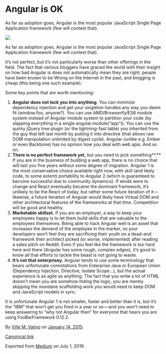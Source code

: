 # Angular is OK

As far as adoption goes, Angular is the most popular JavaScript Single Page Application framework (few will contest that).

![](https://cdn-images-1.medium.com/max/800/1*FzR73ujQAMSj3BOiyc0jlA.png)

As far as adoption goes, Angular is the most popular JavaScript Single Page Application framework (few will contest that).

It’s not perfect, but it’s not particularly worse than other offerings in the field. The fact that various bloggers have graced the world with their insight on how bad Angular is does not automatically mean they are right; people have been known to be Wrong on the Internet in the past, and blogging is cheap (this being one such example).

Some key points that are worth mentioning:

1.  **Angular does not lock you into anything**. You can minimize dependency injection and get your singleton handles any way you deem fit (window.foo, anyone?). You can use AMD/Browserify/ES6 module system instead of Angular module system to partition your code (by slapping everything in a single angular.module(“app”)). You can use the quirky jQuery tree plugin (or the lightning-fast table) you inherited from the guy that left last month by putting it into directive (that allows raw DOM manipulation unlimited by digest cycle). Angular (unlike e.g. Ember or even Backbone) has no opinion how you deal with web apis. And so on.
2.  **There is no perfect framework yet,** but you need to pick something**.** If you are in the business of building a web app, there is no choice that will last you five years without some degree of migration. Angular 1 is the most conservative choice available right now, with skill (and likely code, to some extent) portability to Angular 2 (which is guaranteed to become successful due to community dynamics). If winds were to change and React eventually became the dominant framework, it’s unlikely to be the React of today, but rather some future iteration of it — likewise, a future iteration of Angular would likely have Virtual DOM and other architectural features of the frameworks at that time. Competition will be good and healthy.
3.  **Marketable skillset.** If you are an employer, a way to keep your employees happy is to let them build skills that are valuable to the employees themselves. Being able to hack Angular well is an asset that increases the demand of the employee in the marker, so your developers won’t feel they are sacrificing their youth on a dead-end framework their architect picked (or worse, implemented) after reading a sales pitch on Reddit. Even if you feel like the framework is too hard here and there (Angular has some rough, complex edges), it’s good to know all that efforts to tackle the beast is not going to waste.
4.  **It’s not that enterprisey.** Angular tends to use some terminology that bears unfortunate connotations from Enterprise Java or European Union (Dependency Injection, Directive, Isolate Scope…), but the actual experience is as agile as anything. The fact that you write a lot of HTML doesn't mean you are somehow hiding the logic, you are merely skipping the mundane scaffolding work you would need to keep DOM and JavaScript models in sync.

It is unfortunate Angular 1 is not smaller, faster and better than it is, but it’s the “IBM” that won’t get you fired in a year or so — and you won’t need to keep answering to “why not Angular then” for everyone that hears you are using FooBarFramework 0.12.2.

By [Ville M. Vainio](https://medium.com/@vivainio) on [January 14, 2015](https://medium.com/p/49bfd7924fc1).

[Canonical link](https://medium.com/@vivainio/angular-is-ok-49bfd7924fc1)

Exported from [Medium](https://medium.com) on July 1, 2019.